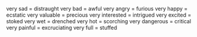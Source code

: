 very sad = distraught
very bad = awful
very angry = furious
very happy = ecstatic
very valuable = precious
very interested = intrigued
very excited = stoked
very wet = drenched
very hot = scorching
very dangerous = critical
very painful = excruciating
very full = stuffed
